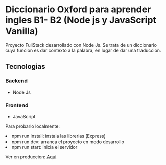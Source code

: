 # Diccionario Oxford para aprender ingles B1- B2 (Node js y JavaScript Vanilla)
<p>Proyecto FullStack desarrollado con Node Js. Se trata de un diccionario cuya funcion es dar contexto a la palabra, en lugar de dar una traduccion.</p>
<h2>Tecnologias</h2>
<h3>Backend</h3>
<ul>
  <li>Node Js</li>
</ul>
<h3>Frontend</h3>
<ul>
  <li>JavaScript</li>
</ul>

Para probarlo localmente:
<li>npm run install: instala las librerias (Express)</li>
<li>npm run dev: arranca el proyecto en modo desarrollo</li>
<li>npm run start: inicia el servidor</li>

Ver en produccion: <a href="https://oxforddictionary.vercel.app/">Aqui</a>
